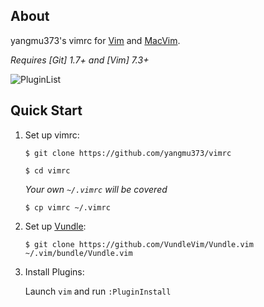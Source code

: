 ## About

yangmu373's vimrc for [Vim](http://www.vim.org) and [MacVim](https://github.com/macvim-dev/macvim).

*Requires [Git] 1.7+ and [Vim] 7.3+*

![PluginList](http://i.imgur.com/3sxmEVo.png)

## Quick Start

1. Set up vimrc:

   `$ git clone https://github.com/yangmu373/vimrc`

   `$ cd vimrc`

   *Your own `~/.vimrc` will be covered*

   `$ cp vimrc ~/.vimrc`

2. Set up [Vundle](https://github.com/VundleVim/Vundle.vim):

   `$ git clone https://github.com/VundleVim/Vundle.vim ~/.vim/bundle/Vundle.vim`

3. Install Plugins:

   Launch `vim` and run `:PluginInstall`

